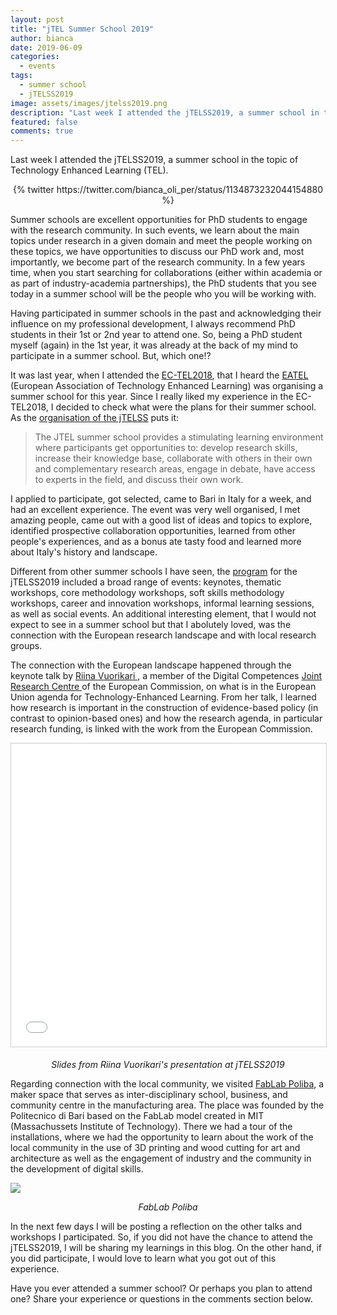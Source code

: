```yaml
---
layout: post
title: "jTEL Summer School 2019"
author: bianca
date: 2019-06-09
categories:
  - events
tags:
  - summer school
  - jTELSS2019
image: assets/images/jtelss2019.png
description: "Last week I attended the jTELSS2019, a summer school in the topic of Technology Enhanced Learning (TEL)."
featured: false
comments: true
---
```


Last week I attended the jTELSS2019, a summer school in the topic of Technology Enhanced Learning (TEL). 

<center>{% twitter https://twitter.com/bianca_oli_per/status/1134873232044154880 %}</center>

Summer schools are excellent opportunities for PhD students to engage with the research community. In such events, we learn about the main topics under research in a given domain and meet the people working on these topics, we have opportunities to discuss our PhD work and, most importantly, we become part of the research community. In a few years time, when you start searching for collaborations (either within academia or as part of industry-academia partnerships), the PhD students that you see today in a summer school will be the people who you will be working with.

Having participated in summer schools in the past and acknowledging their influence on my professional development, I always recommend PhD students in their 1st or 2nd year to attend one. So, being a PhD student myself (again) in the 1st year, it was already at the back of my mind to participate in a summer school. But, which one!? 

It was last year, when I attended the [EC-TEL2018](http://ectel2018.httc.de), that I heard the [EATEL](https://ea-tel.eu/) (European Association of Technology Enhanced Learning) was organising a summer school for this year. Since I really liked my experience in the EC-TEL2018, I decided to check what were the plans for their summer school. As the [organisation of the jTELSS](https://ea-tel.eu/jtelss/) puts it:

> The JTEL summer school provides a stimulating learning environment where participants get opportunities to: develop research skills, increase their knowledge base, collaborate with others in their own and complementary research areas, engage in debate, have access to experts in the field, and discuss their own work.

I applied to participate, got selected, came to Bari in Italy for a week, and had an excellent experience. The event was very well organised, I met amazing people, came out with a good list of ideas and topics to explore, identified prospective collaboration opportunities, learned from other people's experiences, and as a bonus ate tasty food and learned more about Italy's history and landscape. 

Different from other summer schools I have seen, the [program](https://ea-tel.eu/jtelss/jtelss2019/program-2019/) for the jTELSS2019 included a broad range of events: keynotes, thematic workshops, core methodology workshops, soft skills methodology workshops, career and innovation workshops, informal learning sessions, as well as social events. An additional interesting element, that I would not expect to see in a summer school but that I abolutely loved, was the connection with the European research landscape and with local research groups. 

The connection with the European landscape happened through the keynote talk by [Riina Vuorikari <i class="fab fa-twitter"></i>](https://twitter.com/vuorikari), a member of the Digital Competences [Joint Research Centre <i class="fab fa-twitter"></i>](https://twitter.com/EU_ScienceHub) of the European Commission, on what is in the European Union agenda for Technology-Enhanced Learning. From her talk, I learned how research is important in the construction of evidence-based policy (in contrast to opinion-based ones) and how the research agenda, in particular research funding, is linked with the work from the European Commission.

<center><iframe src="//www.slideshare.net/slideshow/embed_code/key/Aa0iSyhdHAxG0B" width="595" height="485" frameborder="0" marginwidth="0" marginheight="0" scrolling="no" style="border:1px solid #CCC; border-width:1px; margin-bottom:5px; max-width: 100%;" allowfullscreen> </iframe>
<p><em>Slides from Riina Vuorikari's presentation at jTELSS2019</em></p></center>

Regarding connection with the local community, we visited [FabLab Poliba](http://www.fablabpoliba.org/), a maker space that serves as inter-disciplinary school, business, and community centre in the manufacturing area. The place was founded by the Politecnico di Bari based on the FabLab model created in MIT (Massachussets Institute of Technology). There we had a tour of the installations, where we had the opportunity to learn about the work of the local community in the use of 3D printing and wood cutting for art and architecture as well as the engagement of industry and the community in the development of digital skills.

![](https://pbs.twimg.com/media/D8S-CrgXYAEqyGh?format=jpg&name=4096x4096)
<center><p><em>FabLab Poliba</em></p></center>

In the next few days I will be posting a reflection on the other talks and workshops I participated. So, if you did not have the chance to attend the jTELSS2019, I will be sharing my learnings in this blog. On the other hand, if you did participate, I would love to learn what you got out of this experience.

Have you ever attended a summer school? Or perhaps you plan to attend one? Share your experience or questions in the comments section below.

